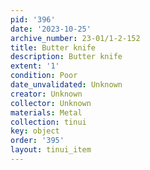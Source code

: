 ```yaml
---
pid: '396'
date: '2023-10-25'
archive_number: 23-01/1-2-152
title: Butter knife
description: Butter knife
extent: '1'
condition: Poor
date_unvalidated: Unknown
creator: Unknown
collector: Unknown
materials: Metal
collection: tinui
key: object
order: '395'
layout: tinui_item
---
```

